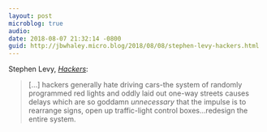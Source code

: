 ```yaml
---
layout: post
microblog: true
audio: 
date: 2018-08-07 21:32:14 -0800
guid: http://jbwhaley.micro.blog/2018/08/08/stephen-levy-hackers.html
---
```

Stephen Levy, *[Hackers](https://en.m.wikipedia.org/wiki/Hackers:_Heroes_of_the_Computer_Revolution)*:

> [...] hackers generally hate driving cars-the system of randomly programmed red lights and oddly laid out one-way streets causes delays which are so goddamn *unnecessary* that the impulse is to rearrange signs, open up traffic-light control boxes...redesign the entire system.
